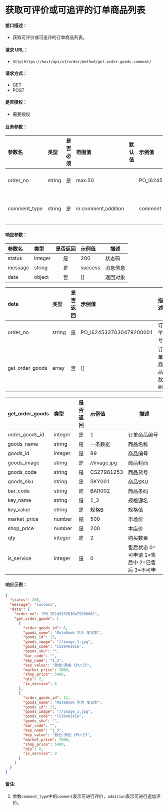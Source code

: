# 获取可评价或可追评的订单商品列表

#### 接口描述：
- 获取可评价或可追评的订单商品列表。

#### 请求 URL：
- `http|https://host/api/v1/order/method/get.order.goods.comment/`

#### 请求方式：
- GET
- POST

#### 是否授权：
- 需要授权

#### 业务参数：
|参数名|类型|是否必须|范围值|默认值|示例值|描述|
|:----|:---|:---:|:-----|:-----|:-----|-----|
|order_no |string |是 |max:50 | |PO_I6245337030479200001 |订单号 |
|comment_type |string |是 |in:comment,addition | |comment |评价方式 |

#### 响应参数：
|参数名|类型|是否返回|示例值|描述|
|:-----|:-----|:---:|:-----|-----|
|status |integer |是 |200 |状态码 |
|message |string |是 |success |消息信息 |
|data |object |否 |[] |返回对象 |

|data|类型|是否返回|示例值|描述|
|:-----|:-----|:---:|:-----|-----|
|order_no |string |是 |PO_I6245337030479200001 |订单号 |
|get_order_goods |array |否 |[] |订单商品数组 |

|get_order_goods|类型|是否返回|示例值|描述|
|:-----|:-----|:---:|:-----|-----|
|order_goods_id |integer |是 |1 |订单商品编号 |
|goods_name |string |是 |一条数据 |商品名称 |
|goods_id |integer |是 |89 |商品编号 |
|goods_image |string |是 |//image.jpg |商品封面 |
|goods_code |string |是 |CS27981253 |商品货号 |
|goods_sku |string |是 |SKY001 |商品SKU |
|bar_code |string |是 |BAR002 |商品条码 |
|key_name |string |是 |1_3 |规格键名 |
|key_value |string |是 |规格B |规格值 |
|market_price |number |是 |500 |市场价 |
|shop_price |number |是 |200 |本店价 |
|qty |integer |是 |2 |购买数量 |
|is_service |integer |是 |0 |售后状态 0=可申请 1=售后中 2=已售后 3=不可申 |

#### 响应示例：
```json
{
  "status": 200,
  "message": "success",
  "data": {
    "order_no": "PO_I6245337030479200001",
    "get_order_goods": [
      {
        "order_goods_id": 6,
        "goods_name": "MateBook 华为 笔记本",
        "goods_id": 13,
        "goods_image": "//image_1.jpg",
        "goods_code": "CS38491916",
        "goods_sku": "",
        "bar_code": "",
        "key_name": "1_3",
        "key_value": "颜色:黑色 CPU:I5",
        "market_price": 7000,
        "shop_price": 5400,
        "qty": 2,
        "is_service": 0
      },
      {
        "order_goods_id": 12,
        "goods_name": "MateBook 华为 笔记本",
        "goods_id": 13,
        "goods_image": "//image_1.jpg",
        "goods_code": "CS38491916",
        "goods_sku": "",
        "bar_code": "",
        "key_name": "1_3",
        "key_value": "颜色:黑色 CPU:I5",
        "market_price": 7000,
        "shop_price": 5400,
        "qty": 2,
        "is_service": 0
      }
    ]
  }
}
```

#### 备注:
1. 参数`comment_type`中的`comment`表示可进行评价，`addition`表示可进行追加评价。